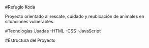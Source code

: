#Refugio Koda

Proyecto orientado al rescate, cuidado y reubicación de animales en situaciones vulnerables.

#Tecnologías Usadas
-HTML
-CSS
-JavaScript

#Estructura del Proyecto
